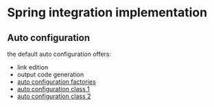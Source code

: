 # Spring integration implementation

## Auto configuration 

the default auto configuration offers:
* link edition
* output code generation
* [auto configuration factories](https://github.com/orchaland/orchalang/blob/master/orchalang-spring-integration-implementation/src/main/ressources/META-INF/spring.factories)
* [auto configuration class 1](https://github.com/orchaland/orchalang/blob/master/orchalang-spring-integration-implementation/src/main/kotlin/orcha/lang/compiler/referenceimpl/springIntegration/DefaultAutoConfiguration.kt)
* [auto configuration class 2](https://github.com/orchaland/orchalang/blob/master/orchalang-spring-integration-implementation/src/main/kotlin/orcha/lang/compiler/referenceimpl/springIntegration/SpringIntegrationAutoConfiguration.kt)


